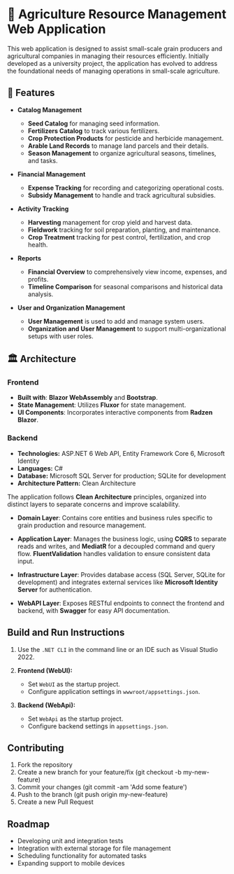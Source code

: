 # 🌾 Agriculture Resource Management Web Application

This web application is designed to assist small-scale grain producers and agricultural companies in managing their resources efficiently. Initially developed as a university project, the application has evolved to address the foundational needs of managing operations in small-scale agriculture.

## 🚀 Features

- **Catalog Management**
  - **Seed Catalog** for managing seed information.
  - **Fertilizers Catalog** to track various fertilizers.
  - **Crop Protection Products** for pesticide and herbicide management.
  - **Arable Land Records** to manage land parcels and their details.
  - **Season Management** to organize agricultural seasons, timelines, and tasks.

- **Financial Management**
  - **Expense Tracking** for recording and categorizing operational costs.
  - **Subsidy Management** to handle and track agricultural subsidies.

- **Activity Tracking**
  - **Harvesting** management for crop yield and harvest data.
  - **Fieldwork** tracking for soil preparation, planting, and maintenance.
  - **Crop Treatment** tracking for pest control, fertilization, and crop health.

- **Reports** 
  - **Financial Overview** to comprehensively view income, expenses, and profits.
  - **Timeline Comparison** for seasonal comparisons and historical data analysis.

- **User and Organization Management**
  - **User Management** is used to add and manage system users.
  - **Organization and User Management** to support multi-organizational setups with user roles.
## 🏛️ Architecture

### Frontend
- **Built with**: **Blazor WebAssembly** and **Bootstrap**.
- **State Management**: Utilizes **Fluxor** for state management.
- **UI Components**: Incorporates interactive components from **Radzen Blazor**.

### Backend
- **Technologies:** ASP.NET 6 Web API, Entity Framework Core 6, Microsoft Identity
- **Languages:** C#
- **Database:** Microsoft SQL Server for production; SQLite for development
- **Architecture Pattern:** Clean Architecture

The application follows **Clean Architecture** principles, organized into distinct layers to separate concerns and improve scalability.

- **Domain Layer**: Contains core entities and business rules specific to grain production and resource management.

- **Application Layer**: Manages the business logic, using **CQRS** to separate reads and writes, and **MediatR** for a decoupled command and query flow. **FluentValidation** handles validation to ensure consistent data input.

- **Infrastructure Layer**: Provides database access (SQL Server, SQLite for development) and integrates external services like **Microsoft Identity Server** for authentication.

- **WebAPI Layer**: Exposes RESTful endpoints to connect the frontend and backend, with **Swagger** for easy API documentation.

## Build and Run Instructions

1. Use the `.NET CLI` in the command line or an IDE such as Visual Studio 2022.

2. **Frontend (WebUI):**
   - Set `WebUI` as the startup project.
   - Configure application settings in `wwwroot/appsettings.json`.

3. **Backend (WebApi):**
   - Set `WebApi` as the startup project.
   - Configure backend settings in `appsettings.json`.

## Contributing

1. Fork the repository
2. Create a new branch for your feature/fix (git checkout -b my-new-feature)
3. Commit your changes (git commit -am 'Add some feature')
4. Push to the branch (git push origin my-new-feature)
5. Create a new Pull Request

## Roadmap

- Developing unit and integration tests
- Integration with external storage for file management
- Scheduling functionality for automated tasks
- Expanding support to mobile devices
